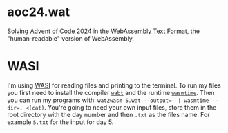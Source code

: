 # aoc24.wat
Solving [Advent of Code 2024](https://adventofcode.com/2023) in the [WebAssembly Text Format](https://developer.mozilla.org/en-US/docs/WebAssembly/Understanding_the_text_format), the "human-readable" version of WebAssembly.

# WASI
I'm using [WASI](https://wasi.dev/) for reading files and printing to the terminal. To run my files you first need to install the compiler [`wabt`](https://github.com/WebAssembly/wabt) and the runtime [`wasmtime`](https://wasmtime.dev/). Then you can run my programs with: `wat2wasm 5.wat --output=- | wasmtime --dir=. <(cat)`. You're going to need your own input files, store them in the root directory with the day number and then `.txt` as the files name. For example `5.txt` for the input for day 5.
